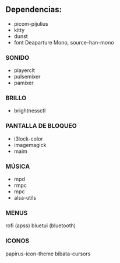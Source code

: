 ## Dependencias:
+ picom-pijulius
+ kitty
+ dunst
+ font Deaparture Mono, source-han-mono
### SONIDO
+ playerclt
+ pulsemixer
+ pamixer
### BRILLO
+ brightnessctl
### PANTALLA DE BLOQUEO
+ i3lock-color
+ imagemagick
+ maim
### MÚSICA
+ mpd
+ rmpc
+ mpc
+ alsa-utils
### MENUS
rofi (apss)
bluetui (bluetooth)
### ICONOS
papirus-icon-theme
bibata-cursors
